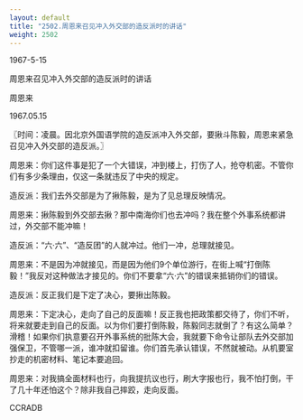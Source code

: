 ```yaml
---
layout: default
title: "2502.周恩来召见冲入外交部的造反派时的讲话"
weight: 2502
---
```


1967-5-15

周恩来召见冲入外交部的造反派时的讲话

周恩来

1967.05.15

〖时间：凌晨。因北京外国语学院的造反派冲入外交部，要揪斗陈毅，周恩来紧急召见冲入外交部的造反派。〗

周恩来：你们这件事是犯了一个大错误，冲到楼上，打伤了人，抢夺机密。不管你们有多少条理由，仅这一条就违反了中央的规定。

造反派：我们去外交部是为了揪陈毅，是为了见总理反映情况。

周恩来：揪陈毅到外交部去揪？那中南海你们也去冲吗？我在整个外事系统都讲过，外交部不能冲嘛！

造反派：“六·六”、“造反团”的人就冲过。他们一冲，总理就接见。

周恩来：不是因为冲就接见，而是因为他们9个单位游行，在街上喊“打倒陈毅！”我反对这种做法才接见的。你们不要拿“六·六”的错误来抵销你们的错误。

造反派：反正我们是下定了决心，要揪出陈毅。

周恩来：下定决心，走向了自己的反面嘛！反正我也把政策都交待了，你们不听，将来就要走到自己的反面。以为你们要打倒陈毅，陈毅同志就倒了？有这么简单？滑稽！如果你们执意要召开外事系统的批陈大会，我就要下命令让部队去外交部加强保卫，不管哪一派，谁冲就扣留谁。你们首先承认错误，不然就被动。从机要室抄走的机密材料、笔记本要追回。

周恩来：对我搞全面材料也行，向我提抗议也行，刷大字报也行，我不怕打倒，干了几十年还怕这个？除非我自己摔跤，走向反面。

CCRADB

